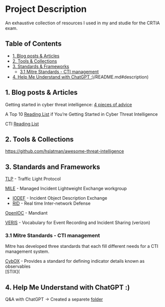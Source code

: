 # Project Description
An exhaustive collection of resources I used in my and studie for the CRTIA exam.

## Table of Contents 
- [1. Blog posts & Articles](#1-blog-posts--articles)
- [2. Tools & Collections](#2-tools--collections)
- [3. Standards & Frameworks](#3-standards-and-frameworks)
  -   [3.1 Mitre Standards - CTI management](#31-mitre-standards---cti-management)
- [4. Help Me Understand with ChatGPT :)](https://github.com/slashparity/CTI-Resources/blob/main/Help%20Me%20Understand%20with%20ChatGPT%20:)/README.md#description)


  
## 1. Blog posts & Articles 
Getting started in cyber threat intelligence: [4 pieces of advice](https://redcanary.com/blog/getting-started-in-cyber-threat-intelligence/)  

A Top 10 [Reading List](https://medium.com/katies-five-cents/a-top-10-reading-list-if-youre-getting-started-in-cyber-threat-intelligence-c11a18fc9798) if You’re Getting Started in Cyber Threat Intelligence 

CTI [Reading List](https://sroberts.medium.com/cti-reading-list-a93ccdd7469c)  

## 2. Tools & Collections
https://github.com/hslatman/awesome-threat-intelligence  

## 3. Standards and Frameworks
[TLP](https://www.cisa.gov/news-events/news/traffic-light-protocol-tlp-definitions-and-usage)  - Traffic Light Protocol 

[MILE](https://datatracker.ietf.org/wg/mile/about/) - Managed Incident Lightweight Exchange workgroup
  - [IODEF](https://datatracker.ietf.org/doc/rfc8274/) - Incident Object Description Exchange
  - [RID](https://datatracker.ietf.org/doc/rfc6545/) - Real time Inter-network Defense

[OpenIOC](https://www.mandiant.com/resources/blog/openioc-basics) - Mandiant  

[VERIS](https://github.com/vz-risk/veris)   - Vocabulary for Event Recording and Incident Sharing (verizon)

### 3.1 Mitre Standards - CTI management  
Mitre has developed three standards that each fill different needs for a CTI
management system.  


[CybOX](https://cybox.mitre.org/about/) - Provides a standard for defining indicator details known as observables  
[STIX](
## 4. Help Me Understand with ChatGPT :) 

Q&A with ChatGPT -> Created a separete [folder](https://github.com/slashparity/CTI-Resources/tree/main/Help%20Me%20Understand%20with%20ChatGPT%20%3A)



